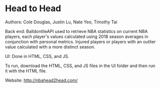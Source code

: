 # Head to Head
Authors: 
  Cole Douglas, Justin Lu, Nate Yeo, Timothy Tai

Back end:
  BalldontlieAPI used to retrieve NBA statistics on current NBA players, each player's
  values calculated using 2018 season averages in conjunction with personal metrics. Injured
  players or players with an outlier value calculated with a more distinct season.
  
UI:
  Done in HTML, CSS, and JS.

To run, download the HTML, CSS, and JS files in the UI folder and then run it with the HTML file.


Website:
  http://nbahead2head.com/
